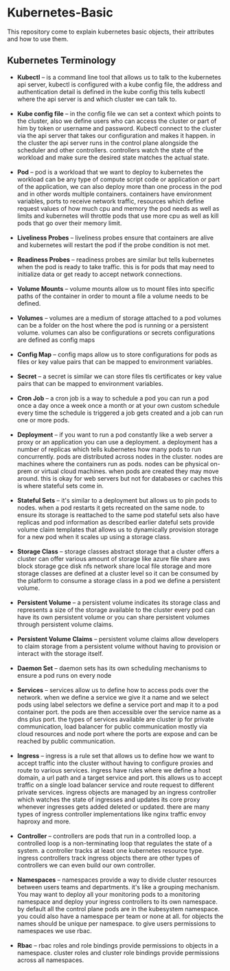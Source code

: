 # Kubernetes-Basic
This repository come to explain kubernetes basic objects, their attributes and how to use them.

## Kubernetes Terminology
- **Kubectl** – is a command line tool that allows us to talk to the kubernetes api server, kubectl is configured with a kube config file, the address and authentication detail is defined in the kube config this tells kubectl where the api server is and which cluster we can talk to.
<br/><br/>
- **Kube config file** – in the config file we can set a context which points to the cluster, also we define users who can access the cluster or part of him by token or username and password. Kubectl connect to the cluster via the api server that takes our configuration and makes it happen. in the cluster the api server runs in the control plane alongside the scheduler and other controllers. controllers watch the state of the workload and make sure the desired state matches the actual state.
<br/><br/>
- **Pod** – pod is a workload that we want to deploy to kubernetes the workload can be any type of compute script code or application or part of the application, we can also deploy more than one process in the pod and in other words multiple containers. containers have environment variables, ports to receive network traffic, resources which define request values of how much cpu and memory the pod needs as well as limits and kubernetes will throttle pods that use more cpu as well as kill pods that go over their memory limit.
<br/><br/>
- **Liveliness Probes** – liveliness probes ensure that containers are alive and kubernetes will restart the pod if the probe condition is not met.
<br/><br/>
- **Readiness Probes** – readiness probes are similar but tells kubernetes when the pod is ready to take traffic. this is for pods that may need to initialize data or get ready to accept network connections.
<br/><br/>
- **Volume Mounts** – volume mounts allow us to mount files into specific paths of the container in order to mount a file a volume needs to be defined.
<br/><br/>
- **Volumes** – volumes are a medium of storage attached to a pod volumes can be a folder on the host where the pod is running or a persistent volume. volumes can also be configurations or secrets configurations are defined as config maps
<br/><br/>
- **Config Map** – config maps allow us to store configurations for pods as files or key value pairs that can be mapped to environment variables.
<br/><br/>
- **Secret** – a secret is similar we can store files tls certificates or key value pairs that can be mapped to environment variables.
<br/><br/>
- **Cron Job** – a cron job is a way to schedule a pod you can run a pod once a day once a week once a month or at your own custom schedule every time the schedule is triggered a job gets created and a job can run one or more pods.
<br/><br/>
- **Deployment** – if you want to run a pod constantly like a web server a proxy or an application you can use a deployment. a deployment has a number of replicas which tells kubernetes how many pods to run concurrently. pods are distributed across nodes in the cluster. nodes are machines where the containers run as pods. nodes can be physical on-prem or virtual cloud machines. when pods are created they may move around. this is okay for web servers but not for databases or caches this is where stateful sets come in.
<br/><br/>
- **Stateful Sets** –  it's similar to a deployment but allows us to pin pods to nodes. when a pod restarts it gets recreated on the same node. to ensure its storage is reattached to the same pod stateful sets also have replicas and pod information as described earlier dateful sets provide volume claim templates that allows us to dynamically provision storage for a new pod when it scales up using a storage class.
<br/><br/>
- **Storage Class** – storage classes abstract storage that a cluster offers a cluster can offer various amount of storage like azure file share aws block storage gce disk nfs network share local file storage and more storage classes are defined at a cluster level so it can be consumed by the platform to consume a storage class in a pod we define a persistent volume.
<br/><br/>
- **Persistent Volume** – a persistent volume indicates its storage class and represents a size of the storage available to the cluster every pod can have its own persistent volume or you can share persistent volumes through persistent volume claims.
<br/><br/>
- **Persistent Volume Claims** –  persistent volume claims allow developers to claim storage from a persistent volume without having to provision or interact with the storage itself.
<br/><br/>
- **Daemon Set** – daemon sets has its own scheduling mechanisms to ensure a pod runs on every node
<br/><br/>
- **Services** – services allow us to define how to access pods over the network. when we define a service we give it a name and we select pods using label selectors we define a service port and map it to a pod container port. the pods are then accessible over the service name as a dns plus port. the types of services available are cluster ip for private communication, load balancer for public communication mostly via cloud resources and node port where the ports are expose and can be reached by public communication.
<br/><br/>
- **Ingress** – ingress is a rule set that allows us to define how we want to accept traffic into the cluster without having to configure proxies and route to various services. ingress have rules where we define a host domain, a url path and a target service and port. this allows us to accept traffic on a single load balancer service and route request to different private services. ingress objects are managed by an ingress controller which watches the state of ingresses and updates its core proxy whenever ingresses gets added deleted or updated. there are many types of ingress controller implementations like nginx traffic envoy haproxy and more.
<br/><br/>
- **Controller** – controllers are pods that run in a controlled loop. a controlled loop is a non-terminating loop that regulates the state of a system. a controller tracks at least one kubernetes resource type. ingress controllers track ingress objects there are other types of controllers we can even build our own controller.
<br/><br/>
- **Namespaces** – namespaces provide a way to divide cluster resources between users teams and departments. it's like a grouping mechanism. You may want to deploy all your monitoring pods to a monitoring namespace and deploy your ingress controllers to its own namespace. by default all the control plane pods are in the kubesystem namespace. you could also have a namespace per team or none at all. for objects the names should be unique per namespace. to give users permissions to namespaces we use rbac.
<br/><br/>
- **Rbac** – rbac roles and role bindings provide permissions to objects in a namespace. cluster roles and cluster role bindings provide permissions across all namespaces.
<br/><br/>



